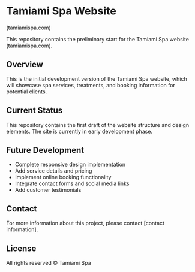 # Tamiami Spa Website
(tamiamispa.com)

This repository contains the preliminary start for the Tamiami Spa website (tamiamispa.com).

## Overview

This is the initial development version of the Tamiami Spa website, which will showcase spa services, treatments, and booking information for potential clients.

## Current Status

This repository contains the first draft of the website structure and design elements. The site is currently in early development phase.

## Future Development

- Complete responsive design implementation
- Add service details and pricing
- Implement online booking functionality
- Integrate contact forms and social media links
- Add customer testimonials

## Contact

For more information about this project, please contact [contact information].

## License

All rights reserved © Tamiami Spa 